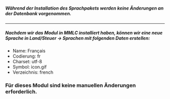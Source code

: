 ##### Während der Installation des Sprachpakets werden keine Änderungen an der Datenbank vorgenommen.
---
##### Nachdem wir das Modul in MMLC installiert haben, können wir eine neue Sprache in ***Land/Steuer -> Sprachen*** mit folgenden Daten erstellen:

- Name: Français
- Codierung: fr
- Charset: utf-8
- Symbol: icon.gif
- Verzeichnis: french

### Für dieses Modul sind keine manuellen Änderungen erforderlich.